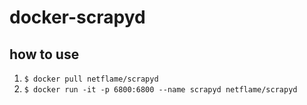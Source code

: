 # docker-scrapyd

## how to use
1. ```$ docker pull netflame/scrapyd```
2. ```$ docker run -it -p 6800:6800 --name scrapyd netflame/scrapyd ```